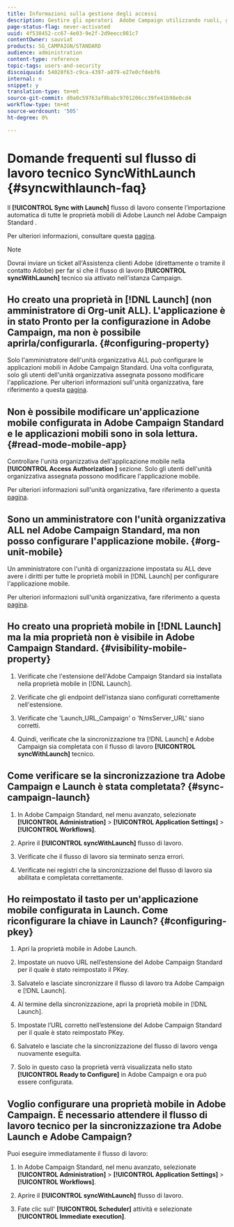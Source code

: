 ```yaml
---
title: Informazioni sulla gestione degli accessi
description: Gestire gli operatori  Adobe Campaign utilizzando ruoli, gruppi e unità organizzative.
page-status-flag: never-activated
uuid: 4f538452-cc67-4e03-9e2f-2d9eecc081c7
contentOwner: sauviat
products: SG_CAMPAIGN/STANDARD
audience: administration
content-type: reference
topic-tags: users-and-security
discoiquuid: 54028f63-c9ca-4397-a079-e27e0cfdebf6
internal: n
snippet: y
translation-type: tm+mt
source-git-commit: d0a0c59763af8babc9701206cc39fe41b98e0cd4
workflow-type: tm+mt
source-wordcount: '505'
ht-degree: 0%

---
```



# Domande frequenti sul flusso di lavoro tecnico SyncWithLaunch {#syncwithlaunch-faq}

Il **[!UICONTROL Sync with Launch]** flusso di lavoro consente l’importazione automatica di tutte le proprietà mobili di Adobe Launch nel Adobe Campaign Standard .

Per ulteriori informazioni, consultare questa [pagina](../../administration/using/technical-workflows.md).

>[!NOTE]
>
>Dovrai inviare un ticket all&#39;Assistenza clienti Adobe (direttamente o tramite il contatto Adobe) per far sì che il flusso di lavoro **[!UICONTROL syncWithLaunch]** tecnico sia attivato nell&#39;istanza Campaign.

## Ho creato una proprietà in [!DNL Launch] (non amministratore di Org-unit ALL). L&#39;applicazione è in stato Pronto per la configurazione in  Adobe Campaign, ma non è possibile aprirla/configurarla. {#configuring-property}

Solo l&#39;amministratore dell&#39;unità organizzativa ALL può configurare le applicazioni mobili in  Adobe Campaign Standard. Una volta configurata, solo gli utenti dell&#39;unità organizzativa assegnata possono modificare l&#39;applicazione. Per ulteriori informazioni sull&#39;unità organizzativa, fare riferimento a questa [pagina](../../administration/using/organizational-units.md).

## Non è possibile modificare un&#39;applicazione mobile configurata in  Adobe Campaign Standard e le applicazioni mobili sono in sola lettura. {#read-mode-mobile-app}

Controllare l&#39;unità organizzativa dell&#39;applicazione mobile nella **[!UICONTROL Access Authorization ]** sezione. Solo gli utenti dell&#39;unità organizzativa assegnata possono modificare l&#39;applicazione mobile.

Per ulteriori informazioni sull&#39;unità organizzativa, fare riferimento a questa [pagina](../../administration/using/organizational-units.md).

## Sono un amministratore con l&#39;unità organizzativa ALL nel  Adobe Campaign Standard, ma non posso configurare l&#39;applicazione mobile. {#org-unit-mobile}

Un amministratore con l&#39;unità di organizzazione impostata su ALL deve avere i diritti per tutte le proprietà mobili in [!DNL Launch] per configurare l&#39;applicazione mobile.

Per ulteriori informazioni sull&#39;unità organizzativa, fare riferimento a questa [pagina](../../administration/using/organizational-units.md).

## Ho creato una proprietà mobile in [!DNL Launch] ma la mia proprietà non è visibile in  Adobe Campaign Standard. {#visibility-mobile-property}

1. Verificate che l&#39;estensione dell&#39;Adobe Campaign Standard  sia installata nella proprietà mobile in [!DNL Launch].

1. Verificate che gli endpoint dell&#39;istanza siano configurati correttamente nell&#39;estensione.

1. Verificate che &#39;Launch_URL_Campaign&#39; o &#39;NmsServer_URL&#39; siano corretti.

1. Quindi, verificate che la sincronizzazione tra [!DNL Launch] e  Adobe Campaign sia completata con il flusso di lavoro **[!UICONTROL syncWithLaunch]** tecnico.

## Come verificare se la sincronizzazione tra  Adobe Campaign e Launch è stata completata? {#sync-campaign-launch}

1. In  Adobe Campaign Standard, nel menu avanzato, selezionate **[!UICONTROL Administration]** > **[!UICONTROL Application Settings]** > **[!UICONTROL Workflows]**.

1. Aprire il **[!UICONTROL syncWithLaunch]** flusso di lavoro.

1. Verificate che il flusso di lavoro sia terminato senza errori.

1. Verificate nei registri che la sincronizzazione del flusso di lavoro sia abilitata e completata correttamente.

## Ho reimpostato il tasto per un&#39;applicazione mobile configurata in Launch. Come riconfigurare la chiave in Launch? {#configuring-pkey}

1. Apri la proprietà mobile in Adobe Launch.

1. Impostate un nuovo URL nell’estensione del Adobe Campaign Standard  per il quale è stato reimpostato il PKey.

1. Salvatelo e lasciate sincronizzare il flusso di lavoro tra  Adobe Campaign e [!DNL Launch].

1. Al termine della sincronizzazione, apri la proprietà mobile in [!DNL Launch].

1. Impostate l’URL corretto nell’estensione del Adobe Campaign Standard  per il quale è stato reimpostato PKey.

1. Salvatelo e lasciate che la sincronizzazione del flusso di lavoro venga nuovamente eseguita.

1. Solo in questo caso la proprietà verrà visualizzata nello stato **[!UICONTROL Ready to Configure]** in  Adobe Campaign e ora può essere configurata.

## Voglio configurare una proprietà mobile in  Adobe Campaign. È necessario attendere il flusso di lavoro tecnico per la sincronizzazione tra Adobe Launch e  Adobe Campaign?

Puoi eseguire immediatamente il flusso di lavoro:

1. In  Adobe Campaign Standard, nel menu avanzato, selezionate **[!UICONTROL Administration]** > **[!UICONTROL Application Settings]** > **[!UICONTROL Workflows]**.

1. Aprire il **[!UICONTROL syncWithLaunch]** flusso di lavoro.

1. Fate clic sull&#39; **[!UICONTROL Scheduler]** attività e selezionate **[!UICONTROL Immediate execution]**.
